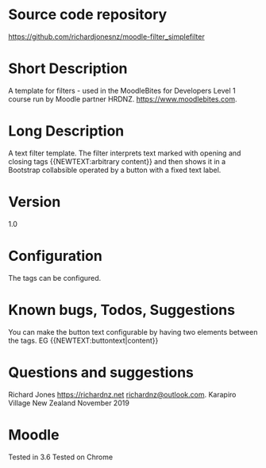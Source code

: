 Source code repository
=====================
https://github.com/richardjonesnz/moodle-filter_simplefilter

Short Description
=================
A template for filters - used in the MoodleBites for Developers Level 1 course run by Moodle partner HRDNZ.  https://www.moodlebites.com.

Long Description
===============
A text filter template.  The filter interprets text marked
with opening and closing tags {{NEWTEXT:arbitrary content}}
and then shows it in a Bootstrap collabsible operated by a
button with a fixed text label.

Version
=======
1.0

Configuration
=============
The tags can be configured.

Known bugs, Todos, Suggestions
==============================
You can make the button text configurable by having two elements
between the tags. EG {{NEWTEXT:buttontext|content}}

Questions and suggestions
=========================
Richard Jones https://richardnz.net richardnz@outlook.com.
Karapiro Village
New Zealand
November 2019

Moodle
======
Tested in 3.6
Tested on Chrome

